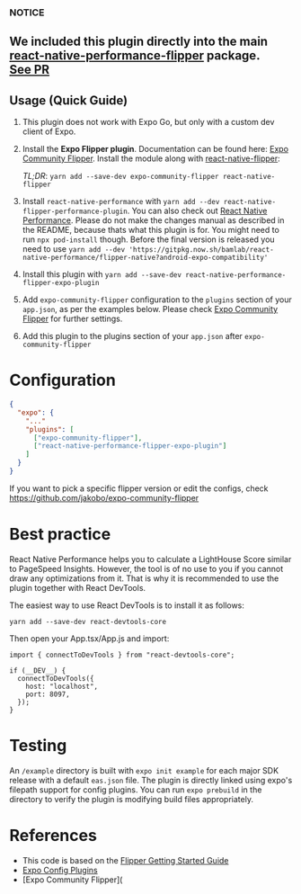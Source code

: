 ### NOTICE
We included this plugin directly into the main [react-native-performance-flipper](https://github.com/bamlab/react-native-performance) package.\
[See PR](https://github.com/bamlab/react-native-performance/pull/57)
---

## Usage (Quick Guide)

1. This plugin does not work with Expo Go, but only with a custom dev client of Expo.

2. Install the **Expo Flipper plugin**. Documentation can be found here:
   [Expo Community Flipper](https://github.com/jakobo/expo-community-flipper).
   Install the module along with [react-native-flipper](https://www.npmjs.com/package/react-native-flipper):

   _TL;DR_: `yarn add --save-dev expo-community-flipper react-native-flipper`

3. Install `react-native-performance` with `yarn add --dev react-native-flipper-performance-plugin`. You can also check out [React Native Performance](https://github.com/bamlab/react-native-performance). Please do not make the changes manual as described in the README, because thats what this plugin is for. You might need to run `npx pod-install` though. Before the final version is released you need to use `yarn add --dev 'https://gitpkg.now.sh/bamlab/react-native-performance/flipper-native?android-expo-compatibility'`

4. Install this plugin with `yarn add --save-dev react-native-performance-flipper-expo-plugin`

5. Add `expo-community-flipper` configuration to the `plugins` section of your `app.json`, as per the examples below. Please check [Expo Community Flipper](https://github.com/jakobo/expo-community-flipper) for further settings.

6. Add this plugin to the plugins section of your `app.json` after `expo-community-flipper`

# Configuration

```json
{
  "expo": {
    "..."
    "plugins": [
      ["expo-community-flipper"],
      ["react-native-performance-flipper-expo-plugin"]
    ]
  }
}
```

If you want to pick a specific flipper version or edit the configs, check https://github.com/jakobo/expo-community-flipper

# Best practice

React Native Performance helps you to calculate a LightHouse Score similar to PageSpeed Insights. However, the tool is of no use to you if you cannot draw any optimizations from it. That is why it is recommended to use the plugin together with React DevTools.

The easiest way to use React DevTools is to install it as follows:

`yarn add --save-dev react-devtools-core`

Then open your App.tsx/App.js and import:

```tsx
import { connectToDevTools } from "react-devtools-core";

if (__DEV__) {
  connectToDevTools({
    host: "localhost",
    port: 8097,
  });
}
```

# Testing

An `/example` directory is built with `expo init example` for each major SDK release with a default `eas.json` file. The plugin is directly linked using expo's filepath support for config plugins. You can run `expo prebuild` in the directory to verify the plugin is modifying build files appropriately.

# References

- This code is based on the [Flipper Getting Started Guide](https://fbflipper.com/docs/getting-started/react-native/)
- [Expo Config Plugins](https://docs.expo.dev/guides/config-plugins/)
- [Expo Community Flipper](
